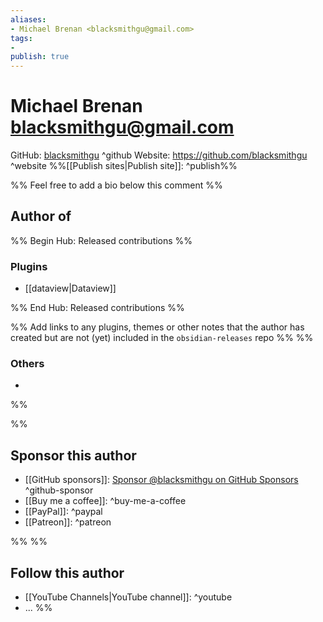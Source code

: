 ```yaml
---
aliases:
- Michael Brenan <blacksmithgu@gmail.com>
tags: 
- 
publish: true
---
```


# Michael Brenan <blacksmithgu@gmail.com>

GitHub: [blacksmithgu](https://github.com/blacksmithgu/) ^github
Website: <https://github.com/blacksmithgu> ^website
%%[[Publish sites|Publish site]]: ^publish%%

%% Feel free to add a bio below this comment %%


## Author of

%% Begin Hub: Released contributions %%
### Plugins
- [[dataview|Dataview]]

%% End Hub: Released contributions %%

%% Add links to any plugins, themes or other notes that the author has created but are not (yet) included in the `obsidian-releases` repo %%
%%
### Others 

- 
%%

%%
## Sponsor this author

- [[GitHub sponsors]]: [Sponsor @blacksmithgu on GitHub Sponsors](https://github.com/sponsors/blacksmithgu) ^github-sponsor
- [[Buy me a coffee]]: ^buy-me-a-coffee
- [[PayPal]]: ^paypal
- [[Patreon]]: ^patreon

%%
%%
## Follow this author

- [[YouTube Channels|YouTube channel]]: ^youtube
- ...
%%